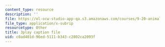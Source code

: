 ```yaml
---
content_type: resource
description: ''
file: https://ol-ocw-studio-app-qa.s3.amazonaws.com/courses/9-20-animal-behavior-fall-2013/c0ad401d96ed5111b343c2802ca2093f_472248.vtt
file_type: application/x-subrip
resourcetype: Other
title: 3play caption file
uid: c0ad401d-96ed-5111-b343-c2802ca2093f
---
```

